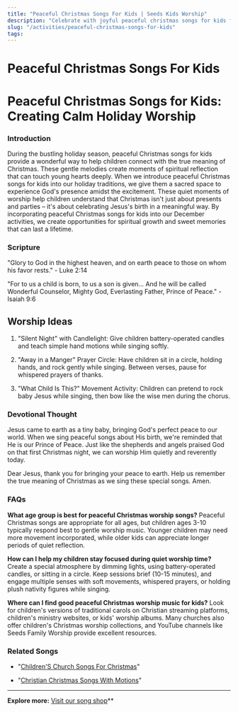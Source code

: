 ```yaml
---
title: "Peaceful Christmas Songs For Kids | Seeds Kids Worship"
description: "Celebrate with joyful peaceful christmas songs for kids featuring biblical Christmas themes. Holiday worship music for children and families."
slug: "/activities/peaceful-christmas-songs-for-kids"
tags:
---
```


# Peaceful Christmas Songs For Kids

# Peaceful Christmas Songs for Kids: Creating Calm Holiday Worship

### Introduction
During the bustling holiday season, peaceful Christmas songs for kids provide a wonderful way to help children connect with the true meaning of Christmas. These gentle melodies create moments of spiritual reflection that can touch young hearts deeply. When we introduce peaceful Christmas songs for kids into our holiday traditions, we give them a sacred space to experience God's presence amidst the excitement. These quiet moments of worship help children understand that Christmas isn't just about presents and parties – it's about celebrating Jesus's birth in a meaningful way. By incorporating peaceful Christmas songs for kids into our December activities, we create opportunities for spiritual growth and sweet memories that can last a lifetime.

### Scripture
"Glory to God in the highest heaven, and on earth peace to those on whom his favor rests." - Luke 2:14

"For to us a child is born, to us a son is given... And he will be called Wonderful Counselor, Mighty God, Everlasting Father, Prince of Peace." - Isaiah 9:6

## Worship Ideas
1. "Silent Night" with Candlelight: Give children battery-operated candles and teach simple hand motions while singing softly.

2. "Away in a Manger" Prayer Circle: Have children sit in a circle, holding hands, and rock gently while singing. Between verses, pause for whispered prayers of thanks.

3. "What Child Is This?" Movement Activity: Children can pretend to rock baby Jesus while singing, then bow like the wise men during the chorus.

### Devotional Thought
Jesus came to earth as a tiny baby, bringing God's perfect peace to our world. When we sing peaceful songs about His birth, we're reminded that He is our Prince of Peace. Just like the shepherds and angels praised God on that first Christmas night, we can worship Him quietly and reverently today.

Dear Jesus, thank you for bringing your peace to earth. Help us remember the true meaning of Christmas as we sing these special songs. Amen.

### FAQs

**What age group is best for peaceful Christmas worship songs?**
Peaceful Christmas songs are appropriate for all ages, but children ages 3-10 typically respond best to gentle worship music. Younger children may need more movement incorporated, while older kids can appreciate longer periods of quiet reflection.

**How can I help my children stay focused during quiet worship time?**
Create a special atmosphere by dimming lights, using battery-operated candles, or sitting in a circle. Keep sessions brief (10-15 minutes), and engage multiple senses with soft movements, whispered prayers, or holding plush nativity figures while singing.

**Where can I find good peaceful Christmas worship music for kids?**
Look for children's versions of traditional carols on Christian streaming platforms, children's ministry websites, or kids' worship albums. Many churches also offer children's Christmas worship collections, and YouTube channels like Seeds Family Worship provide excellent resources.

### Related Songs

- "[Children'S Church Songs For Christmas](/activities/children-s-church-songs-for-christmas/)"

- "[Christian Christmas Songs With Motions](/activities/christian-christmas-songs-with-motions/)"

---

**Explore more:** [Visit our song shop](https://seedskidsworship.com/shop)**

<!-- Schema Markup -->
<script type="application/ld+json">
{
  "@context": "https://schema.org",
  "@type": "MusicRecording",
  "name": "Peaceful Christmas Songs For Kids",
  "byArtist": {
    "@type": "MusicGroup",
    "name": "Seeds Kids Worship"
  },
  "isFamilyFriendly": true,
  "url": "https://seedskidsworship.com/activities/peaceful-christmas-songs-for-kids/"
}
</script>